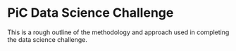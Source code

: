 PiC Data Science Challenge
==========================

This is a rough outline of the methodology and approach used in completing the data science challenge.
